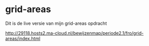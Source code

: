 # grid-areas

Dit is de live versie van mijn grid-areas opdracht

http://29118.hosts2.ma-cloud.nl/bewijzenmap/periode2.1/fro/grid-areas/index.html
